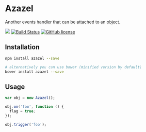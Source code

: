 # Azazel

Another events handler that can be attached to an object.

[![](https://img.shields.io/npm/v/@kilt/azazel.svg)](https://www.npmjs.com/package/@kilt/azazel)
[![Build Status](https://travis-ci.org/kiltjs/azazel.svg?branch=master)](https://travis-ci.org/kiltjs/azazel)
[![GitHub license](https://img.shields.io/badge/license-MIT-blue.svg)](LICENSE)

Installation
------------
``` sh
npm install azazel --save

# alternatively you can use bower (minified version by default)
bower install azazel --save
```

Usage
-----
``` js
var obj = new Azazel();

obj.on('foo', function () {
  flag = true;
});

obj.trigger('foo');
```
